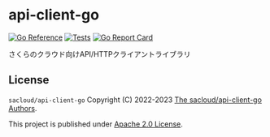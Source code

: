 # api-client-go

[![Go Reference](https://pkg.go.dev/badge/github.com/sacloud/api-client-go.svg)](https://pkg.go.dev/github.com/sacloud/api-client-go)
[![Tests](https://github.com/sacloud/api-client-go/workflows/Tests/badge.svg)](https://github.com/sacloud/api-client-go/actions/workflows/tests.yaml)
[![Go Report Card](https://goreportcard.com/badge/github.com/sacloud/api-client-go)](https://goreportcard.com/report/github.com/sacloud/api-client-go)

さくらのクラウド向けAPI/HTTPクライアントライブラリ

## License

`sacloud/api-client-go` Copyright (C) 2022-2023 [The sacloud/api-client-go Authors](AUTHORS).

This project is published under [Apache 2.0 License](LICENSE.txt).
